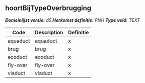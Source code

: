 ﻿## hoortBijTypeOverbrugging

*__Domeinlijst versie:__ d5*
*__Herkomst definitie:__ PNH*
*__Type veld:__ TEXT*

|__Code__ |__Description__ |__Definitie__	|
|	---	|	---	|   ---	| 
| aquaduct | aquaduct | x |
| brug | brug | x |
| ecoduct | ecoduct | x |
| fly-over | fly-over | x |
| viaduct | viaduct | x |
